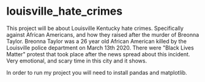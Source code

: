 # louisville_hate_crimes

This project will be about Louisville Kentucky hate crimes. Specifically against African Americans, and  how they raised after the murder of Breonna Taylor. Breonna Taylor was a 26 year old African American  killed by the Louisville police department on March 13th 2020. There were "Black Lives Matter" protest that took place after the news spread about this incident. Very emotional, and scary time in this city and it shows.

In order to run my project you will need to install pandas and matplotlib.